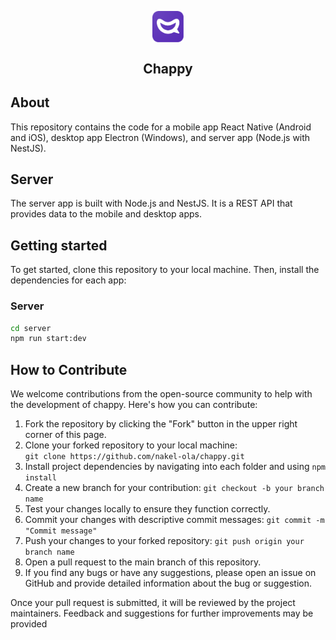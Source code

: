 <p align="center">
  <img align="center" width="10%" src="./logo.png" alt="logo"/>
  <h2 align="center">Chappy</h2>
</p>

## About

This repository contains the code for a mobile app React Native (Android and iOS), desktop app Electron (Windows), and server app (Node.js with NestJS).

<!-- ## Mobile app

The mobile app is built with React Native and uses the Expo framework. It is a cross-platform app that can be deployed to both Android and iOS devices.

## Desktop app

The desktop app is built with Electron and uses the React framework. It is a cross-platform app that can be deployed to Windows, macOS, and Linux devices. -->

## Server

The server app is built with Node.js and NestJS. It is a REST API that provides data to the mobile and desktop apps.

## Getting started

To get started, clone this repository to your local machine. Then, install the dependencies for each app:

<!-- ### Mobile

```bash
cd mobile
npm expo start
```

### Desktop

```bash
cd desktop
npm run dev
``` -->

### Server
```bash
cd server
npm run start:dev
```

## How to Contribute

We welcome contributions from the open-source community to help with the development of chappy. Here's how you can contribute:

1. Fork the repository by clicking the "Fork" button in the upper right corner of this page.
2. Clone your forked repository to your local machine:   
`git clone https://github.com/nakel-ola/chappy.git`
1. Install project dependencies by navigating into each folder and using `npm install`
2. Create a new branch for your contribution: `git checkout -b your branch name`
3. Test your changes locally to ensure they function correctly.
4. Commit your changes with descriptive commit messages: `git commit -m "Commit message"`
5. Push your changes to your forked repository: `git push origin your branch name`
6. Open a pull request to the main branch of this repository.
7. If you find any bugs or have any suggestions, please open an issue on GitHub and provide detailed information about the bug or suggestion.

Once your pull request is submitted, it will be reviewed by the project maintainers. Feedback and suggestions for further improvements may be provided
